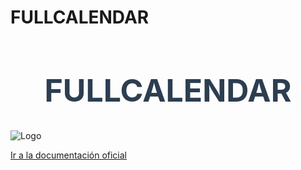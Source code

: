 # FULLCALENDAR  

<h1 style="font-size: 50px; color: #2c3e50; text-align: center;">FULLCALENDAR</h1>  

![Logo](https://fullcalendar.io/assets/img/logo-fullcalendar.png)  

[Ir a la documentación oficial](https://fullcalendar.io/docs)  
